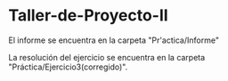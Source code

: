 # Taller-de-Proyecto-II

El informe se encuentra en la carpeta "Pr'actica/Informe" 

La resolución del ejercicio se encuentra en la carpeta "Práctica/Ejercicio3(corregido)".
